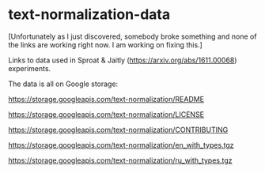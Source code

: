 # text-normalization-data

[Unfortunately as I just discovered, somebody broke something and none of the links are working right now. I am working on fixing this.]

Links to data used in Sproat &amp; Jaitly (https://arxiv.org/abs/1611.00068) experiments.

The data is all on Google storage:

https://storage.googleapis.com/text-normalization/README

https://storage.googleapis.com/text-normalization/LICENSE

https://storage.googleapis.com/text-normalization/CONTRIBUTING

https://storage.googleapis.com/text-normalization/en_with_types.tgz

https://storage.googleapis.com/text-normalization/ru_with_types.tgz


